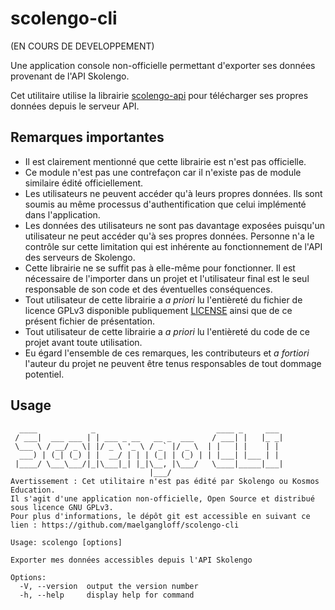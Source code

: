 # scolengo-cli
(EN COURS DE DEVELOPPEMENT)

Une application console non-officielle permettant d'exporter ses données provenant de l'API Skolengo.

Cet utilitaire utilise la librairie [scolengo-api](https://github.com/maelgangloff/scolengo-api) pour télécharger ses propres données depuis le serveur API.


## Remarques importantes
 - Il est clairement mentionné que cette librairie est n'est pas officielle.
 - Ce module n'est pas une contrefaçon car il n'existe pas de module similaire édité officiellement.
 - Les utilisateurs ne peuvent accéder qu'à leurs propres données. Ils sont soumis au même processus d'authentification que celui implémenté dans l'application.
 - Les données des utilisateurs ne sont pas davantage exposées puisqu'un utilisateur ne peut accéder qu'à ses propres données. Personne n'a le contrôle sur cette limitation qui est inhérente au fonctionnement de l'API des serveurs de Skolengo.
 - Cette librairie ne se suffit pas à elle-même pour fonctionner. Il est nécessaire de l'importer dans un projet et l'utilisateur final est le seul responsable de son code et des éventuelles conséquences.
 - Tout utilisateur de cette librairie a *a priori* lu l'entièreté du fichier de licence GPLv3 disponible publiquement [LICENSE](https://github.com/maelgangloff/scolengo-cli/blob/master/LICENSE) ainsi que de ce présent fichier de présentation.
 - Tout utilisateur de cette librairie a *a priori* lu l'entièreté du code de ce projet avant toute utilisation.
 - Eu égard l'ensemble de ces remarques, les contributeurs et *a fortiori* l'auteur du projet ne peuvent être tenus responsables de tout dommage potentiel.


## Usage

```
  ____            _                           ____ _     ___ 
 / ___|  ___ ___ | | ___ _ __   __ _  ___    / ___| |   |_ _|
 \___ \ / __/ _ \| |/ _ \ '_ \ / _` |/ _ \  | |   | |    | | 
  ___) | (_| (_) | |  __/ | | | (_| | (_) | | |___| |___ | | 
 |____/ \___\___/|_|\___|_| |_|\__, |\___/   \____|_____|___|
                               |___/                         
Avertissement : Cet utilitaire n'est pas édité par Skolengo ou Kosmos Education.
Il s'agit d'une application non-officielle, Open Source et distribué sous licence GNU GPLv3.
Pour plus d'informations, le dépôt git est accessible en suivant ce lien : https://github.com/maelgangloff/scolengo-cli

Usage: scolengo [options]

Exporter mes données accessibles depuis l'API Skolengo

Options:
  -V, --version  output the version number
  -h, --help     display help for command
```
